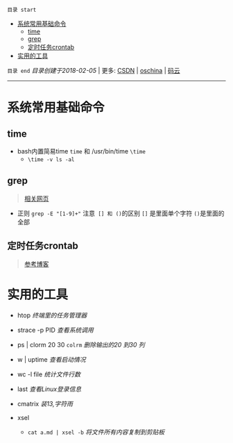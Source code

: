 `目录 start`
 
- [系统常用基础命令](#系统常用基础命令)
    - [time](#time)
    - [grep](#grep)
    - [定时任务crontab](#定时任务crontab)
- [实用的工具](#实用的工具)

`目录 end` *目录创建于2018-02-05* | 更多: [CSDN](http://blog.csdn.net/kcp606) | [oschina](https://my.oschina.net/kcp1104) | [码云](https://gitee.com/kcp1104) 
****************************************
# 系统常用基础命令

## time
- bash内置简易time `time` 和 /usr/bin/time `\time`
    - `\time -v ls -al`
## grep
> [相关网页](http://man.linuxde.net/grep)

- 正则 `grep -E "[1-9]+"` 注意` [] 和 ()`的区别 `[]` 是里面单个字符 `()`是里面的全部

## 定时任务crontab
> [参考博客](http://www.cnblogs.com/taosim/articles/2007056.html)


# 实用的工具
- htop _终端里的任务管理器_
- strace -p PID _查看系统调用_
- ps | clorm 20 30 `colrm` _删除输出的20 到30 列_
- w | uptime _查看启动情况_
- wc -l file _统计文件行数_
- last _查看Linux登录信息_

 - cmatrix _装13,字符雨_
 
 - xsel 
    - `cat a.md | xsel -b` _将文件所有内容复制到剪贴板_
